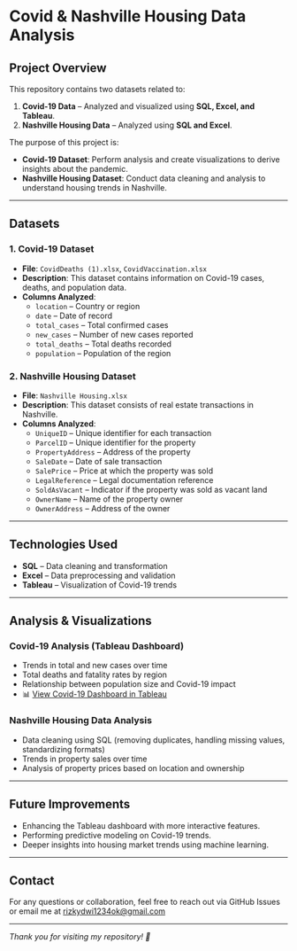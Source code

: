 # Covid & Nashville Housing Data Analysis

##  Project Overview
This repository contains two datasets related to:
1. **Covid-19 Data** – Analyzed and visualized using **SQL, Excel, and Tableau**.
2. **Nashville Housing Data** – Analyzed using **SQL and Excel**.

The purpose of this project is:
- **Covid-19 Dataset**: Perform analysis and create visualizations to derive insights about the pandemic.
- **Nashville Housing Dataset**: Conduct data cleaning and analysis to understand housing trends in Nashville.

---

##  Datasets
### 1. Covid-19 Dataset
- **File**: `CovidDeaths (1).xlsx`, `CovidVaccination.xlsx`
- **Description**: This dataset contains information on Covid-19 cases, deaths, and population data.
- **Columns Analyzed**:
  - `location` – Country or region
  - `date` – Date of record
  - `total_cases` – Total confirmed cases
  - `new_cases` – Number of new cases reported
  - `total_deaths` – Total deaths recorded
  - `population` – Population of the region

### 2. Nashville Housing Dataset
- **File**: `Nashville Housing.xlsx`
- **Description**: This dataset consists of real estate transactions in Nashville.
- **Columns Analyzed**:
  - `UniqueID` – Unique identifier for each transaction
  - `ParcelID` – Unique identifier for the property
  - `PropertyAddress` – Address of the property
  - `SaleDate` – Date of sale transaction
  - `SalePrice` – Price at which the property was sold
  - `LegalReference` – Legal documentation reference
  - `SoldAsVacant` – Indicator if the property was sold as vacant land
  - `OwnerName` – Name of the property owner
  - `OwnerAddress` – Address of the owner

---

##  Technologies Used
- **SQL** – Data cleaning and transformation
- **Excel** – Data preprocessing and validation
- **Tableau** – Visualization of Covid-19 trends

---

##  Analysis & Visualizations
### **Covid-19 Analysis (Tableau Dashboard)**
- Trends in total and new cases over time
- Total deaths and fatality rates by region
- Relationship between population size and Covid-19 impact
- 📊 [View Covid-19 Dashboard in Tableau](https://public.tableau.com/app/profile/rizky.dwi.hariyadi/viz/CovidDashboard_17379668376100/Dashboard1)

### **Nashville Housing Data Analysis**
- Data cleaning using SQL (removing duplicates, handling missing values, standardizing formats)
- Trends in property sales over time
- Analysis of property prices based on location and ownership

---



##  Future Improvements
- Enhancing the Tableau dashboard with more interactive features.
- Performing predictive modeling on Covid-19 trends.
- Deeper insights into housing market trends using machine learning.

---

##  Contact
For any questions or collaboration, feel free to reach out via GitHub Issues or email me at rizkydwi1234ok@gmail.com

---

*Thank you for visiting my repository! 🚀*

